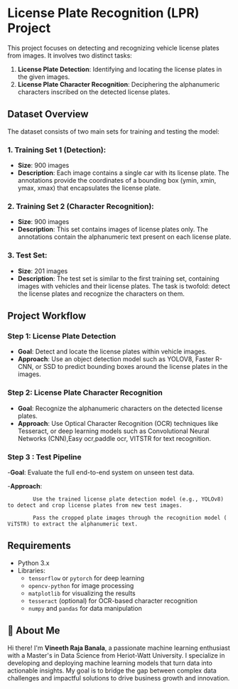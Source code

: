 # License Plate Recognition (LPR) Project

This project focuses on detecting and recognizing vehicle license plates from images. It involves two distinct tasks:

1. **License Plate Detection**: Identifying and locating the license plates in the given images.
2. **License Plate Character Recognition**: Deciphering the alphanumeric characters inscribed on the detected license plates.

## Dataset Overview

The dataset consists of two main sets for training and testing the model:

### 1. **Training Set 1 (Detection)**:
   - **Size**: 900 images
   - **Description**: Each image contains a single car with its license plate. The annotations provide the coordinates of a bounding box (ymin, xmin, ymax, xmax) that encapsulates the license plate.
   
### 2. **Training Set 2 (Character Recognition)**:
   - **Size**: 900 images
   - **Description**: This set contains images of license plates only. The annotations contain the alphanumeric text present on each license plate.

### 3. **Test Set**:
   - **Size**: 201 images
   - **Description**: The test set is similar to the first training set, containing images with vehicles and their license plates. The task is twofold: detect the license plates and recognize the characters on them.

## Project Workflow

### Step 1: License Plate Detection
   - **Goal**: Detect and locate the license plates within vehicle images.
   - **Approach**: Use an object detection model such as YOLOV8, Faster R-CNN, or SSD to predict bounding boxes around the license plates in the images.

### Step 2: License Plate Character Recognition
   - **Goal**: Recognize the alphanumeric characters on the detected license plates.
   - **Approach**: Use Optical Character Recognition (OCR) techniques like Tesseract, or deep learning models such as Convolutional Neural Networks (CNN),Easy ocr,paddle ocr, VITSTR for text recognition.
     
### Step 3 : Test Pipeline 

   -**Goal**: Evaluate the full end-to-end system on unseen test data.

   -**Approach**:

            Use the trained license plate detection model (e.g., YOLOv8) to detect and crop license plates from new test images.

            Pass the cropped plate images through the recognition model ( ViTSTR) to extract the alphanumeric text.

## Requirements

- Python 3.x
- Libraries:
  - `tensorflow` or `pytorch` for deep learning
  - `opencv-python` for image processing
  - `matplotlib` for visualizing the results
  - `tesseract` (optional) for OCR-based character recognition
  - `numpy` and `pandas` for data manipulation
 
## 🌟 About Me

Hi there! I'm **Vineeth Raja Banala**, a passionate machine learning enthusiast with a Master's in Data Science from Heriot-Watt University. I specialize in developing and deploying machine learning models that turn data into actionable insights. My goal is to bridge the gap between complex data challenges and impactful solutions to drive business growth and innovation.


